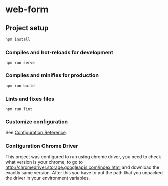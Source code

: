 # web-form

## Project setup
```
npm install
```

### Compiles and hot-reloads for development
```
npm run serve
```

### Compiles and minifies for production
```
npm run build
```

### Lints and fixes files
```
npm run lint
```

### Customize configuration
See [Configuration Reference](https://cli.vuejs.org/config/).


### Configuration Chrome Driver
This project was configured to run using chrome driver, you need to check what version is your chrome, to go to http://chromedriver.storage.googleapis.com/index.html and download the exactly same version. After this you have to put the path that you unpacked the driver in your environment variables.
